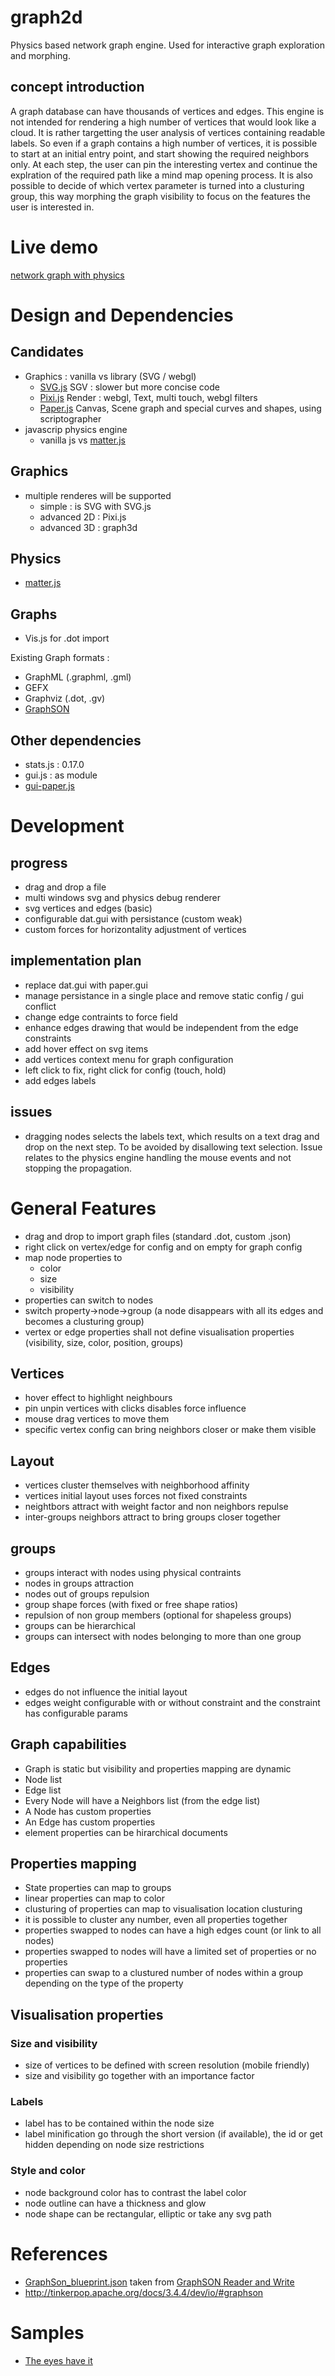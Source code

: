 # graph2d
Physics based network graph engine. Used for interactive graph exploration and morphing.

## concept introduction
A graph database can have thousands of vertices and edges. This engine is not intended for rendering a high number of vertices that would look like a cloud. It is rather targetting the user analysis of vertices containing readable labels. So even if a graph contains a high number of vertices, it is possible to start at an initial entry point, and start showing the required neighbors only. At each step, the user can pin the interesting vertex and continue the explration of the required path like a mind map opening process. It is also possible to decide of which vertex parameter is turned into a clusturing group, this way morphing the graph visibility to focus on the features the user is interested in.

# Live demo

[network graph with physics](https://networkgraphs.github.io/graph2d/)

# Design and Dependencies
## Candidates
* Graphics : vanilla vs library (SVG / webgl)
  * [SVG.js](https://svgjs.com/docs/3.0/) SGV : slower but more concise code
  * [Pixi.js](https://www.pixijs.com/) Render : webgl, Text, multi touch, webgl filters
  * [Paper.js](http://paperjs.org/) Canvas, Scene graph and special curves and shapes, using scriptographer
* javascrip physics engine
  * vanilla js vs [matter.js](https://brm.io/matter-js/)
## Graphics
* multiple renderes will be supported
  * simple : is SVG with SVG.js
  * advanced 2D : Pixi.js
  * advanced 3D : graph3d
## Physics
* [matter.js](https://brm.io/matter-js/)

## Graphs
* Vis.js for .dot import

Existing Graph formats : 
* GraphML (.graphml, .gml)
* GEFX
* Graphviz (.dot, .gv)
* [GraphSON](https://github.com/thinkaurelius/faunus/wiki/GraphSON-Format)

## Other dependencies
* stats.js : 0.17.0
* gui.js : as module
* [gui-paper.js](https://github.com/google/paper-gui)

# Development
## progress
* drag and drop a file
* multi windows svg and physics debug renderer
* svg vertices and edges (basic)
* configurable dat.gui with persistance (custom weak)
* custom forces for horizontality adjustment of vertices

## implementation plan
* replace dat.gui with paper.gui
* manage persistance in a single place and remove static config / gui conflict
* change edge contraints to force field
* enhance edges drawing that would be independent from the edge constraints
* add hover effect on svg items
* add vertices context menu for graph configuration
* left click to fix, right click for config (touch, hold)
* add edges labels

## issues
* dragging nodes selects the labels text, which results on a text drag and drop on the next step. To be avoided by disallowing text selection. Issue relates to the physics engine handling the mouse events and not stopping the propagation.

# General Features
* drag and drop to import graph files (standard .dot, custom .json)
* right click on vertex/edge for config and on empty for graph config
* map node properties to 
  * color
  * size
  * visibility
* properties can switch to nodes
* switch property->node->group (a node disappears with all its edges and becomes a clusturing group)
* vertex or edge properties shall not define visualisation properties (visibility, size, color, position, groups)

## Vertices
* hover effect to highlight neighbours
* pin unpin vertices with clicks disables force influence
* mouse drag vertices to move them
* specific vertex config can bring neighbors closer or make them visible

## Layout
* vertices cluster themselves with neighborhood affinity
* vertices initial layout uses forces not fixed constraints
* neightbors attract with weight factor and non neighbors repulse
* inter-groups neighbors attract to bring groups closer together

## groups
* groups interact with nodes using physical contraints
* nodes in groups attraction
* nodes out of groups repulsion
* group shape forces (with fixed or free shape ratios)
* repulsion of non group members (optional for shapeless groups)
* groups can be hierarchical
* groups can intersect with nodes belonging to more than one group

## Edges
* edges do not influence the initial layout
* edges weight configurable with or without constraint and the constraint has configurable params


## Graph capabilities
* Graph is static but visibility and properties mapping are dynamic
* Node list
* Edge list
* Every Node will have a Neighbors list (from the edge list)
* A Node has custom properties
* An Edge has custom properties
* element properties can be hirarchical documents

## Properties mapping
* State properties can map to groups
* linear properties can map to color
* clusturing of properties can map to visualisation location clusturing
* it is possible to cluster any number, even all properties together
* properties swapped to nodes can have a high edges count (or link to all nodes)
* properties swapped to nodes will have a limited set of properties or no properties
* properties can swap to a clustured number of nodes within a group depending on the type of the property

## Visualisation properties
### Size and visibility
* size of vertices to be defined with screen resolution (mobile friendly)
* size and visibility go together with an importance factor

### Labels
* label has to be contained within the node size
* label minification go through the short version (if available), the id or get hidden depending on node size restrictions
### Style and color
* node background color has to contrast the label color
* node outline can have a thickness and glow
* node shape can be rectangular, elliptic or take any svg path

# References
* [GraphSon_blueprint.json](graphs/GraphSON_blueprints.json) taken from [GraphSON Reader and Write](https://github.com/tinkerpop/blueprints/wiki/GraphSON-Reader-and-Writer-Library)
* http://tinkerpop.apache.org/docs/3.4.4/dev/io/#graphson

# Samples
* [The eyes have it](https://codepen.io/shubniggurath/pen/RqYxoz)

